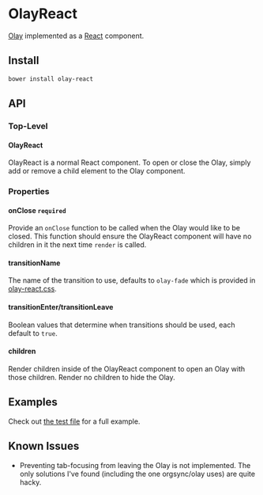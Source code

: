 # OlayReact

[Olay] implemented as a [React] component.


## Install

```bash
bower install olay-react
```

## API

### Top-Level

#### OlayReact

OlayReact is a normal React component. To open or close the Olay, simply add or remove a child element to the Olay component.

### Properties

#### onClose `required`

Provide an `onClose` function to be called when the Olay would like to be closed. This function should ensure the OlayReact component will have no children in it the next time `render` is called.

#### transitionName

The name of the transition to use, defaults to `olay-fade` which is provided in
[olay-react.css](olay-react.css).

#### transitionEnter/transitionLeave

Boolean values that determine when transitions should be used, each default to
`true`.

#### children

Render children inside of the OlayReact component to open an Olay with those children. Render no children to hide the Olay.

## Examples

Check out [the test file](https://orgsync.github.io/olay-react/test.html) for a
full example.

## Known Issues

- Preventing tab-focusing from leaving the Olay is not implemented. The only
  solutions I've found (including the one orgsync/olay uses) are quite hacky.

[Olay]: https://github.com/orgsync/olay
[React]: https://github.com/facebook/react
